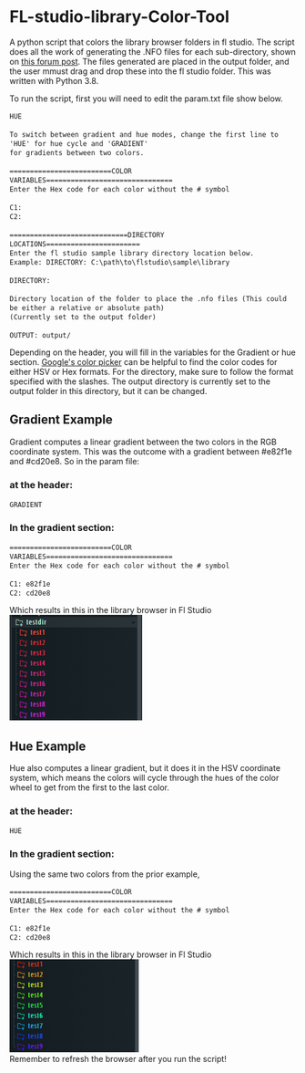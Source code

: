 # FL-studio-library-Color-Tool
A python script that colors the library browser folders in fl studio. The script does all the work of generating the .NFO files for each sub-directory, shown on [this forum post](https://forum.image-line.com/viewtopic.php?t=36492). The files generated are placed in the output folder, and the user mmust drag and drop these into the fl studio folder. This was written with Python 3.8.

To run the script, first you will need to edit the param.txt file show below.
~~~
HUE

To switch between gradient and hue modes, change the first line to 'HUE' for hue cycle and 'GRADIENT' 
for gradients between two colors. 

=========================COLOR VARIABLES===============================
Enter the Hex code for each color without the # symbol

C1: 
C2: 

=============================DIRECTORY LOCATIONS=======================
Enter the fl studio sample library directory location below. 
Example: DIRECTORY: C:\path\to\flstudio\sample\library

DIRECTORY: 

Directory location of the folder to place the .nfo files (This could be either a relative or absolute path)
(Currently set to the output folder)

OUTPUT: output/
~~~
Depending on the header, you will fill in the variables for the Gradient or hue section.
[Google's color picker](https://www.google.com/search?q=color+picker) can be helpful to find the color codes for either HSV or Hex formats. For the directory, make sure to follow the format specified with the slashes. The output directory is currently set to the output folder in this directory, but it can be changed. 
## Gradient Example
Gradient computes a linear gradient between the two colors in the RGB coordinate system. This was the outcome with a gradient between \#e82f1e and \#cd20e8. So in the param file:
### at the header:
~~~
GRADIENT
~~~
### In the gradient section:
~~~
=========================COLOR VARIABLES===============================
Enter the Hex code for each color without the # symbol

C1: e82f1e
C2: cd20e8
~~~
Which results in this in the library browser in Fl Studio 
\
![Image](screencaps/GRADIENT.PNG)
## Hue Example
Hue also computes a linear gradient, but it does it in the HSV coordinate system, which means the colors will cycle through the hues of the color wheel to get from the first to the last color.
### at the header:
~~~
HUE
~~~
### In the gradient section:
Using the same two colors from the prior example, 
~~~
=========================COLOR VARIABLES===============================
Enter the Hex code for each color without the # symbol

C1: e82f1e
C2: cd20e8
~~~
Which results in this in the library browser in Fl Studio 
\
![Image](screencaps/HUE.PNG) \
Remember to refresh the browser after you run the script!